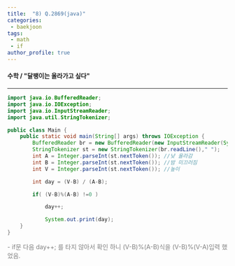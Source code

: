 ```yaml
---
title:  "8) Q.2869(java)"
categories:
 - baekjoon
tags:
 - math
 - if  
author_profile: true
---
```

#### 수학 / "달팽이는 올라가고 싶다"

* * *
~~~java
import java.io.BufferedReader;
import java.io.IOException;
import java.io.InputStreamReader;
import java.util.StringTokenizer;

public class Main {
    public static void main(String[] args) throws IOException {
        BufferedReader br = new BufferedReader(new InputStreamReader(System.in));
        StringTokenizer st = new StringTokenizer(br.readLine()," ");
        int A = Integer.parseInt(st.nextToken()); //낮 올라감
        int B = Integer.parseInt(st.nextToken()); //밤 미끄러짐
        int V = Integer.parseInt(st.nextToken()); //높이

        int day = (V-B) / (A-B);

        if( (V-B)%(A-B) !=0 )

            day++;

            System.out.print(day);
    }
}

~~~
<span style="color:gray" size="8">
- if문 다음 day++; 를 타지 않아서 확인 하니 (V-B)%(A-B)식을 (V-B)%(V-A)입력 했었음.<br>
